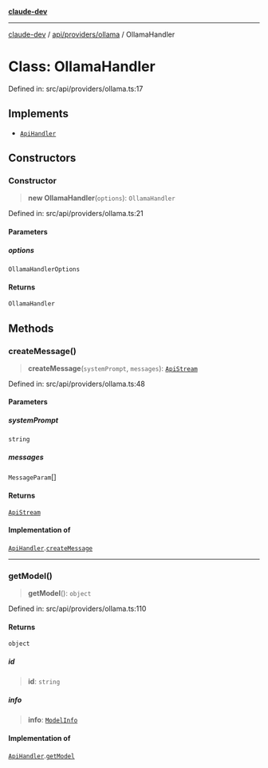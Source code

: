 [**claude-dev**](../../../../README.md)

***

[claude-dev](../../../../README.md) / [api/providers/ollama](../README.md) / OllamaHandler

# Class: OllamaHandler

Defined in: src/api/providers/ollama.ts:17

## Implements

- [`ApiHandler`](../../../interfaces/ApiHandler.md)

## Constructors

### Constructor

> **new OllamaHandler**(`options`): `OllamaHandler`

Defined in: src/api/providers/ollama.ts:21

#### Parameters

##### options

`OllamaHandlerOptions`

#### Returns

`OllamaHandler`

## Methods

### createMessage()

> **createMessage**(`systemPrompt`, `messages`): [`ApiStream`](../../../transform/stream/type-aliases/ApiStream.md)

Defined in: src/api/providers/ollama.ts:48

#### Parameters

##### systemPrompt

`string`

##### messages

`MessageParam`[]

#### Returns

[`ApiStream`](../../../transform/stream/type-aliases/ApiStream.md)

#### Implementation of

[`ApiHandler`](../../../interfaces/ApiHandler.md).[`createMessage`](../../../interfaces/ApiHandler.md#createmessage)

***

### getModel()

> **getModel**(): `object`

Defined in: src/api/providers/ollama.ts:110

#### Returns

`object`

##### id

> **id**: `string`

##### info

> **info**: [`ModelInfo`](../../../../shared/api/interfaces/ModelInfo.md)

#### Implementation of

[`ApiHandler`](../../../interfaces/ApiHandler.md).[`getModel`](../../../interfaces/ApiHandler.md#getmodel)
